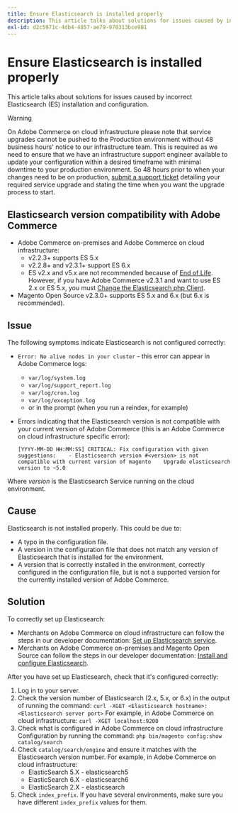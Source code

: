 ```yaml
---
title: Ensure Elasticsearch is installed properly
description: This article talks about solutions for issues caused by incorrect Elasticsearch (ES) installation and configuration.
exl-id: d2c5971c-4db4-4857-ae79-970313bce981
---
```

# Ensure Elasticsearch is installed properly

This article talks about solutions for issues caused by incorrect Elasticsearch (ES) installation and configuration.

>[!WARNING]
>
>On Adobe Commerce on cloud infrastructure please note that service upgrades cannot be pushed to the Production environment without 48 business hours' notice to our infrastructure team. This is required as we need to ensure that we have an infrastructure support engineer available to update your configuration within a desired timeframe with minimal downtime to your production environment. So 48 hours prior to when your changes need to be on production, [submit a support ticket](/help/help-center-guide/help-center/magento-help-center-user-guide.md#submit-ticket) detailing your required service upgrade and stating the time when you want the upgrade process to start.

## Elasticsearch version compatibility with Adobe Commerce

* Adobe Commerce on-premises and Adobe Commerce on cloud infrastructure:
    * v2.2.3+ supports ES 5.x
    * v2.2.8+ and v2.3.1+ support ES 6.x
    * ES v2.x and v5.x are not recommended because of [End of Life](https://www.elastic.co/support/eol). However, if you have Adobe Commerce v2.3.1 and want to use ES 2.x or ES 5.x, you must [Change the Elasticsearch php Client](https://devdocs.magento.com/guides/v2.3/config-guide/elasticsearch/es-downgrade.html).
* Magento Open Source v2.3.0+ supports ES 5.x and 6.x (but 6.x is recommended).

## Issue

The following symptoms indicate Elasticsearch is not configured correctly:

* `Error: No alive nodes in your cluster` - this error can appear in Adobe Commerce logs:
    * `var/log/system.log`
    * `var/log/support_report.log`
    * `var/log/cron.log`
    * `var/log/exception.log`
    * or in the prompt (when you run a reindex, for example)
* Errors indicating that the Elasticsearch version is not compatible with your current version of Adobe Commerce (this is an Adobe Commerce on cloud infrastructure specific error):

    ```clike
    [YYYY-MM-DD HH:MM:SS] CRITICAL: Fix configuration with given suggestions:    - Elasticsearch version #<version> is not compatible with current version of magento    Upgrade elasticsearch version to ~5.0
    ```

Where *version* is the Elasticsearch Service running on the cloud environment.

## Cause

Elasticsearch is not installed properly. This could be due to:

* A typo in the configuration file.
* A version in the configuration file that does not match any version of Elasticsearch that is installed for the environment.
* A version that is correctly installed in the environment, correctly configured in the configuration file, but is not a supported version for the currently installed version of Adobe Commerce.

## Solution

To correctly set up Elasticsearch:

* Merchants on Adobe Commerce on cloud infrastructure can follow the steps in our developer documentation: [Set up Elasticsearch service](https://devdocs.magento.com/guides/v2.3/cloud/project/project-conf-files_services-elastic.html).
* Merchants on Adobe Commerce on-premises and Magento Open Source can follow the steps in our developer documentation: [Install and configure Elasticsearch](https://devdocs.magento.com/guides/v2.3/config-guide/elasticsearch/es-overview.html).

After you have set up Elasticsearch, check that it's configured correctly:

1. Log in to your server.
1. Check the version number of Elasticsearch (2.x, 5.x, or 6.x) in the output of running the command: `curl -XGET <Elasticsearch hostname>:<Elasticsearch server port>` For example, in Adobe Commerce on cloud infrastructure: `curl -XGET localhost:9200`
1. Check what is configured in Adobe Commerce on cloud infrastructure Configuration by running the command: `php bin/magento config:show catalog/search`
1. Check `catalog/search/engine` and ensure it matches with the Elasticsearch version number. For example, in Adobe Commerce on cloud infrastructure:
    * ElasticSearch 5.X - elasticsearch5
    * ElasticSearch 6.X - elasticsearch6
    * ElasticSearch 2.X - elasticsearch
1. Check `index_prefix`. If you have several environments, make sure you have different `index_prefix` values for them.

